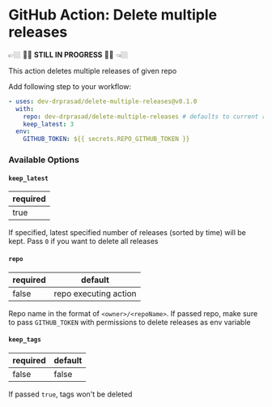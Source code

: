 # GitHub Action: Delete multiple releases

👉🏼 🚧🚧 **STILL IN PROGRESS** 🚧🚧 👈🏼

This action deletes multiple releases of given repo

Add following step to your workflow:

```yaml
- uses: dev-drprasad/delete-multiple-releases@v0.1.0
  with:
    repo: dev-drprasad/delete-multiple-releases # defaults to current repo
    keep_latest: 3
  env:
    GITHUB_TOKEN: ${{ secrets.REPO_GITHUB_TOKEN }}
```

### Available Options

#### `keep_latest`

| required |
| -------- |
| true     |

If specified, latest specified number of releases (sorted by time) will be kept. Pass `0` if you want to delete all releases

#### `repo`

| required | default               |
| -------- | --------------------- |
| false    | repo executing action |

Repo name in the format of `<owner>/<repoName>`. If passed repo, make sure to pass `GITHUB_TOKEN` with permissions to delete releases as env variable

#### `keep_tags`

| required | default |
| -------- | ------- |
| false    | false   |

If passed `true`, tags won't be deleted

